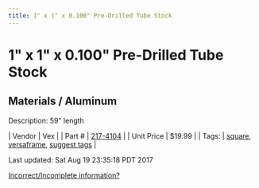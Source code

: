 ```yaml
---
title: 1" x 1" x 0.100" Pre-Drilled Tube Stock
---
```


# 1" x 1" x 0.100" Pre-Drilled Tube Stock
## Materials / Aluminum
Description: 	59" length 

| Vendor | Vex | 
| Part # | [217-4104](http://www.vexrobotics.com/vexpro/versaframe/versaframestock.html) | 
| Unit Price | $19.99 | 
| Tags: | [square](https://jgermita.github.io/frc-parts/search/?q=square), [versaframe](https://jgermita.github.io/frc-parts/search/?q=versaframe), [suggest tags](https://docs.google.com/forms/d/e/1FAIpQLSeWyY8v3RgOty-MyWmh9U0iivNYN_molChYyS-0U-o-kOAv_g/viewform) | 

Last updated: Sat Aug 19 23:35:18 PDT 2017

 [Incorrect/Incomplete information?](https://docs.google.com/forms/d/e/1FAIpQLSeWyY8v3RgOty-MyWmh9U0iivNYN_molChYyS-0U-o-kOAv_g/viewform)